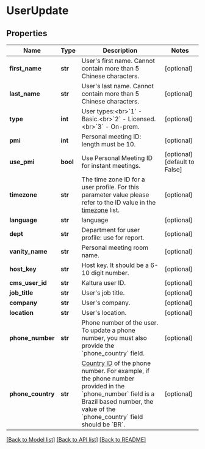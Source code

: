 # UserUpdate

## Properties
Name | Type | Description | Notes
------------ | ------------- | ------------- | -------------
**first_name** | **str** | User&#x27;s first name. Cannot contain more than 5 Chinese characters. | [optional] 
**last_name** | **str** | User&#x27;s last name. Cannot contain more than 5 Chinese characters. | [optional] 
**type** | **int** | User types:&lt;br&gt;&#x60;1&#x60; - Basic.&lt;br&gt;&#x60;2&#x60; - Licensed.&lt;br&gt;&#x60;3&#x60; - On-prem. | [optional] 
**pmi** | **int** | Personal meeting ID: length must be 10. | [optional] 
**use_pmi** | **bool** | Use Personal Meeting ID for instant meetings. | [optional] [default to False]
**timezone** | **str** | The time zone ID for a user profile. For this parameter value please refer to the ID value in the [timezone](https://marketplace.zoom.us/docs/api-reference/other-references/abbreviation-lists#timezones) list. | [optional] 
**language** | **str** | language | [optional] 
**dept** | **str** | Department for user profile: use for report. | [optional] 
**vanity_name** | **str** | Personal meeting room name. | [optional] 
**host_key** | **str** | Host key. It should be a 6-10 digit number. | [optional] 
**cms_user_id** | **str** | Kaltura user ID. | [optional] 
**job_title** | **str** | User&#x27;s job title. | [optional] 
**company** | **str** | User&#x27;s company. | [optional] 
**location** | **str** | User&#x27;s location. | [optional] 
**phone_number** | **str** | Phone number of the user. To update a phone number, you must also provide the &#x60;phone_country&#x60; field. | [optional] 
**phone_country** | **str** | [Country ID](https://marketplace.zoom.us/docs/api-reference/other-references/abbreviation-lists#countries) of the phone number. For example, if the phone number provided in the &#x60;phone_number&#x60; field is a Brazil based number, the value of the &#x60;phone_country&#x60; field should be &#x60;BR&#x60;. | [optional] 

[[Back to Model list]](../README.md#documentation-for-models) [[Back to API list]](../README.md#documentation-for-api-endpoints) [[Back to README]](../README.md)

